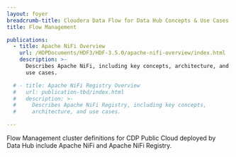 ```yaml
---
layout: foyer
breadcrumb-title: Cloudera Data Flow for Data Hub Concepts & Use Cases
title: Flow Management

publications:
  - title: Apache NiFi Overview
    url: /HDPDocuments/HDF3/HDF-3.5.0/apache-nifi-overview/index.html
    description: >-
      Describes Apache NiFi, including key concepts, architecture, and
      use cases.

  # - title: Apache NiFi Registry Overview
  #   url: publication-tbd/index.html
  #   description: >-
  #     Describes Apache NiFi Registry, including key concepts,
  #     architecture, and use cases.

---
```


Flow Management cluster definitions for CDP Public Cloud deployed by
Data Hub include Apache NiFi and Apache NiFi Registry.
